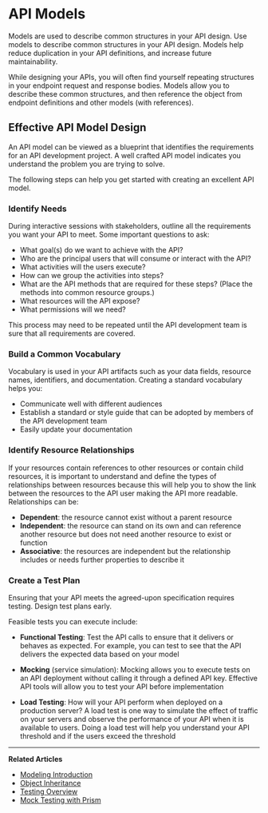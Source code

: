 # API Models

Models are used to describe common structures in your API design. Use models to
describe common structures in your API design. Models help reduce duplication in
your API definitions, and increase future maintainability.

While designing your APIs, you will often find yourself repeating structures in
your endpoint request and response bodies. Models allow you to describe these
common structures, and then reference the object from endpoint definitions and
other models (with references).

## Effective API Model Design

An API model can be viewed as a blueprint that identifies the requirements for
an API development project. A well crafted API model indicates you understand
the problem you are trying to solve.

The following steps can help you get started with creating an excellent API
model.

### Identify Needs

During interactive sessions with stakeholders, outline all the requirements you
want your API to meet. Some important questions to ask:

* What goal(s) do we want to achieve with the API?
* Who are the principal users that will consume or interact with the API?
* What activities will the users execute?
* How can we group the activities into steps?
* What are the API methods that are required for these steps? (Place the methods into common resource groups.)
* What resources will the API expose?
* What permissions will we need?

This process may need to be repeated until the API development team is sure that
all requirements are covered.

### Build a Common Vocabulary

Vocabulary is used in your API artifacts such as your data fields, resource
names, identifiers, and documentation. Creating a standard vocabulary helps you:

* Communicate well with different audiences
* Establish a standard or style guide that can be adopted by members of the API development team
* Easily update your documentation

### Identify Resource Relationships

If your resources contain references to other resources or contain child
resources, it is important to understand and define the types of relationships
between resources because this will help you to show the link between the
resources to the API user making the API more readable. Relationships can be:

* **Dependent**: the resource cannot exist without a parent resource
* **Independent**: the resource can stand on its own and can reference another
  resource but does not need another resource to exist or function
* **Associative**: the resources are independent but the relationship includes
  or needs further properties to describe it

### Create a Test Plan

Ensuring that your API meets the agreed-upon specification requires testing.
Design test plans early.

Feasible tests you can execute include:

* **Functional Testing**: Test the API calls to ensure that it delivers or
  behaves as expected. For example, you can test to see that the API delivers
  the expected data based on your model

* **Mocking** (service simulation): Mocking allows you to execute tests on an
  API deployment without calling it through a defined API key. Effective API
  tools will allow you to test your API before implementation

* **Load Testing**: How will your API perform when deployed on a production
  server? A load test is one way to simulate the effect of traffic on your
  servers and observe the performance of your API when it is available to users.
  Doing a load test will help you understand your API threshold and if the users
  exceed the threshold

---

**Related Articles**

- [Modeling Introduction](/modeling/introduction)
- [Object Inheritance](/modeling/json-best-practices/object-inheritance)
- [Testing Overview](/testing/introduction)
- [Mock Testing with Prism](/mocking/introduction)
